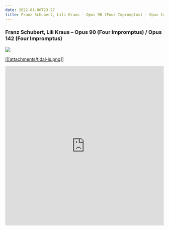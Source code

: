 ```yaml
---
date: 2022-01-06T23:27
title: Franz Schubert, Lili Kraus – Opus 90 (Four Impromptus) · Opus 142 (Four Impromptus)
---
```

### Franz Schubert, Lili Kraus – Opus 90 (Four Impromptus) / Opus 142 (Four Impromptus)
[![](https://img.discogs.com/GUXwL8NqDFm9lfRC2AI0NDcwrJ0=/fit-in/600x608/filters:strip_icc():format(jpeg):mode_rgb():quality(90)/discogs-images/R-7734614-1618960602-9604.jpeg.jpg)][1] 

[1]: https://www.discogs.com/release/7734614
[3]: https://listen.tidal.com/album/98180435

[![[attachments/tidal-is.png]]][3]

<div style="position: relative; padding-bottom: 100%; height: 0; overflow: hidden; max-width: 100%;"><iframe src="https://embed.tidal.com/albums/98180435?layout=gridify" frameborder= "0" allowfullscreen style="position: absolute; top: 0; left: 0; width: 100%; height: 1px; min-height: 100%; margin: 0 auto;"></iframe></div>